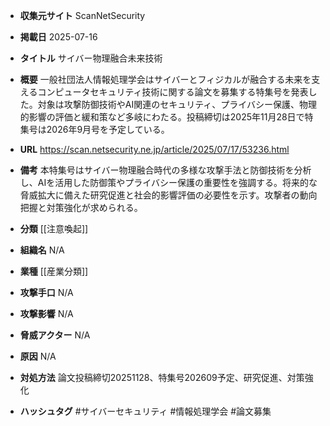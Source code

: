 - **収集元サイト**
ScanNetSecurity

- **掲載日**
2025-07-16

- **タイトル**
サイバー物理融合未来技術

- **概要**
一般社団法人情報処理学会はサイバーとフィジカルが融合する未来を支えるコンピュータセキュリティ技術に関する論文を募集する特集号を発表した。対象は攻撃防御技術やAI関連のセキュリティ、プライバシー保護、物理的影響の評価と緩和策など多岐にわたる。投稿締切は2025年11月28日で特集号は2026年9月号を予定している。

- **URL**
https://scan.netsecurity.ne.jp/article/2025/07/17/53236.html

- **備考**
本特集号はサイバー物理融合時代の多様な攻撃手法と防御技術を分析し、AIを活用した防御策やプライバシー保護の重要性を強調する。将来的な脅威拡大に備えた研究促進と社会的影響評価の必要性を示す。攻撃者の動向把握と対策強化が求められる。

- **分類**
[[注意喚起]]

- **組織名**
N/A

- **業種**
[[産業分類]]

- **攻撃手口**
N/A

- **攻撃影響**
N/A

- **脅威アクター**
N/A

- **原因**
N/A

- **対処方法**
論文投稿締切20251128、特集号202609予定、研究促進、対策強化

- **ハッシュタグ**
#サイバーセキュリティ #情報処理学会 #論文募集
